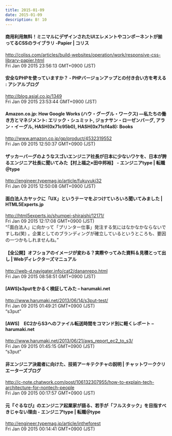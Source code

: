 ```yaml
---
title: 2015-01-09
date: 2015-01-09
description: B! 10
---
```


####   商用利用無料！ミニマルにデザインされたUIエレメントやコンポーネントが揃ってるCSSのライブラリ -Papier | コリス
http://coliss.com/articles/build-websites/operation/work/responsive-css-library-papier.html<br>
Fri Jan 09 2015 23:56:13 GMT+0900 (JST)<br>


#### 安全なPHPを使っていますか？ - PHPバージョンアップとの付き合い方を考える : アシアルブログ
http://blog.asial.co.jp/1349<br>
Fri Jan 09 2015 23:53:44 GMT+0900 (JST)<br>


#### Amazon.co.jp: How Google Works (ハウ・グーグル・ワークス) ―私たちの働き方とマネジメント: エリック・シュミット, ジョナサン・ローゼンバーグ, アラン・イーグル, HASH(0x71c95b0), HASH(0x71cf4a8): Books
http://www.amazon.co.jp/gp/product/4532319552<br>
Fri Jan 09 2015 12:50:37 GMT+0900 (JST)<br>


#### ザッカーバーグのようなスゴいエンジニア社長が日本に少ないワケを、日本が誇るエンジニア社長に聞いてみた【村上福之×田中邦裕】 - エンジニアtype | 転職＠type
http://engineer.typemag.jp/article/fukuyuki32<br>
Fri Jan 09 2015 12:50:08 GMT+0900 (JST)<br>


#### 面白法人カヤックに「UX」というテーマをぶつけていろいろ聞いてみました | HTML5Experts.jp
http://html5experts.jp/shumpei-shiraishi/12171/<br>
Fri Jan 09 2015 12:17:08 GMT+0900 (JST)<br>
“「面白法人」に向かって「プリンター仕事」発注する気にはなかなかならないですしね(笑) 。企業としてのブランディングが確立しているというところも、要因の一つかもしれませんね。”


#### 【全公開】オフショアのイメージが変わる？実際やってみた資料＆見積とって出し | Webディレクターズマニュアル
http://web-d.navigater.info/cat2/dananrepo.html<br>
Fri Jan 09 2015 08:58:51 GMT+0900 (JST)<br>


#### [AWS]s3putをかるく検証してみた – harumaki.net
http://www.harumaki.net/2013/06/14/s3put-test/<br>
Fri Jan 09 2015 01:49:21 GMT+0900 (JST)<br>
“s3put”


#### [AWS]　EC2からS3へのファイル転送時間をコマンド別に軽くレポート – harumaki.net
http://www.harumaki.net/2013/06/21/aws_report_ec2_to_s3/<br>
Fri Jan 09 2015 01:45:15 GMT+0900 (JST)<br>
“s3put”


#### 非エンジニア決裁者に向けた、技術アーキテクチャの説明 | チャットワーククリエーターズブログ
http://c-note.chatwork.com/post/106132307955/how-to-explain-tech-architecture-for-nontech-people<br>
Fri Jan 09 2015 00:17:57 GMT+0900 (JST)<br>


#### 元『ぐるなび』のエンジニア起業家が語る、若手が「フルスタック」を目指すべきじゃない理由 - エンジニアtype | 転職＠type
http://engineer.typemag.jp/article/intheforest<br>
Fri Jan 09 2015 00:14:41 GMT+0900 (JST)<br>


